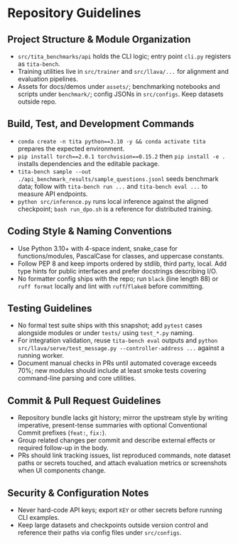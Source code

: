 # Repository Guidelines

## Project Structure & Module Organization
- `src/tita_benchmarks/api` holds the CLI logic; entry point `cli.py` registers as `tita-bench`.
- Training utilities live in `src/trainer` and `src/llava/...` for alignment and evaluation pipelines.
- Assets for docs/demos under `assets/`; benchmarking notebooks and scripts under `benchmark/`; config JSONs in `src/configs`. Keep datasets outside repo.

## Build, Test, and Development Commands
- `conda create -n tita python==3.10 -y && conda activate tita` prepares the expected environment.
- `pip install torch==2.0.1 torchvision==0.15.2` then `pip install -e .` installs dependencies and the editable package.
- `tita-bench sample --out ./api_benchmark_results/sample_questions.jsonl` seeds benchmark data; follow with `tita-bench run ...` and `tita-bench eval ...` to measure API endpoints.
- `python src/inference.py` runs local inference against the aligned checkpoint; `bash run_dpo.sh` is a reference for distributed training.

## Coding Style & Naming Conventions
- Use Python 3.10+ with 4-space indent, snake_case for functions/modules, PascalCase for classes, and uppercase constants.
- Follow PEP 8 and keep imports ordered by stdlib, third party, local. Add type hints for public interfaces and prefer docstrings describing I/O.
- No formatter config ships with the repo; run `black` (line length 88) or `ruff format` locally and lint with `ruff`/`flake8` before committing.

## Testing Guidelines
- No formal test suite ships with this snapshot; add `pytest` cases alongside modules or under `tests/` using `test_*.py` naming.
- For integration validation, reuse `tita-bench eval` outputs and `python src/llava/serve/test_message.py --controller-address ...` against a running worker.
- Document manual checks in PRs until automated coverage exceeds 70%; new modules should include at least smoke tests covering command-line parsing and core utilities.

## Commit & Pull Request Guidelines
- Repository bundle lacks git history; mirror the upstream style by writing imperative, present-tense summaries with optional Conventional Commit prefixes (`feat:`, `fix:`).
- Group related changes per commit and describe external effects or required follow-up in the body.
- PRs should link tracking issues, list reproduced commands, note dataset paths or secrets touched, and attach evaluation metrics or screenshots when UI components change.

## Security & Configuration Notes
- Never hard-code API keys; export `KEY` or other secrets before running CLI examples.
- Keep large datasets and checkpoints outside version control and reference their paths via config files under `src/configs`.
